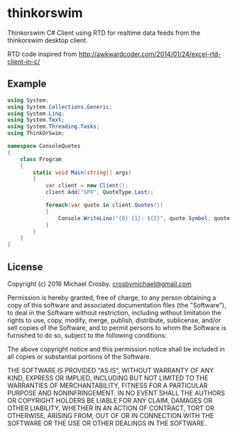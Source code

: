 # thinkorswim

Thinkorswim C# Client using RTD for realtime data feeds from the thinkorswim desktop client.

RTD code inspired from http://awkwardcoder.com/2014/01/24/excel-rtd-client-in-c/

## Example

```c#
using System;
using System.Collections.Generic;
using System.Linq;
using System.Text;
using System.Threading.Tasks;
using ThinkOrSwim;

namespace ConsoleQuotes
{
    class Program
    {
        static void Main(string[] args)
        {
            var client = new Client();
            client.Add("SPX", QuoteType.Last);

            foreach(var quote in client.Quotes())
            {
                Console.WriteLine("{0} {1}: ${2}", quote.Symbol, quote.Type, quote.Value);
            }
        }
    }
}

```

## License

Copyright (c) 2016 Michael Crosby. crosbymichael@gmail.com

Permission is hereby granted, free of charge, to any person obtaining a copy of this software and associated documentation files (the "Software"), to deal in the Software without restriction, including without limitation the rights to use, copy, modify, merge, publish, distribute, sublicense, and/or sell copies of the Software, and to permit persons to whom the Software is furnished to do so, subject to the following conditions:

The above copyright notice and this permission notice shall be included in all copies or substantial portions of the Software.

THE SOFTWARE IS PROVIDED "AS IS", WITHOUT WARRANTY OF ANY KIND, EXPRESS OR IMPLIED, INCLUDING BUT NOT LIMITED TO THE WARRANTIES OF MERCHANTABILITY, FITNESS FOR A PARTICULAR PURPOSE AND NONINFRINGEMENT. IN NO EVENT SHALL THE AUTHORS OR COPYRIGHT HOLDERS BE LIABLE FOR ANY CLAIM, DAMAGES OR OTHER LIABILITY, WHETHER IN AN ACTION OF CONTRACT, TORT OR OTHERWISE, ARISING FROM, OUT OF OR IN CONNECTION WITH THE SOFTWARE OR THE USE OR OTHER DEALINGS IN THE SOFTWARE.
